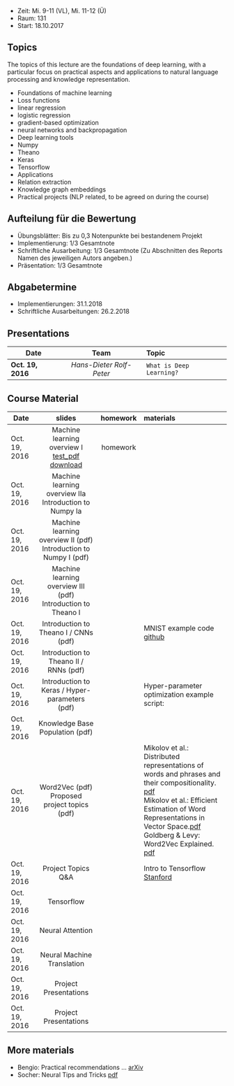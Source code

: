 - Zeit: Mi. 9-11 (VL), Mi. 11-12 (Ü)
- Raum: 131
- Start: 18.10.2017

## Topics

The topics of this lecture are the foundations of deep learning, with a particular focus on practical aspects and applications to natural language processing and knowledge representation.

- Foundations of machine learning
- Loss functions
- linear regression
- logistic regression
- gradient-based optimization
- neural networks and backpropagation
- Deep learning tools
- Numpy
- Theano
- Keras
- Tensorflow
- Applications
- Relation extraction
- Knowledge graph embeddings
- Practical projects (NLP related, to be agreed on during the course)


## Aufteilung für die Bewertung

- Übungsblätter: Bis zu 0,3 Notenpunkte bei bestandenem Projekt
- Implementierung: 1/3 Gesamtnote 
- Schriftliche Ausarbeitung: 1/3 Gesamtnote (Zu Abschnitten des Reports Namen des jeweiligen Autors angeben.)
- Präsentation: 1/3 Gesamtnote

## Abgabetermine
- Implementierungen: 31.1.2018
- Schriftliche Ausarbeitungen: 26.2.2018

## Presentations

| Date | Team | Topic |
|----------|:-------------:|:------|
| **Oct. 19, 2016** | _Hans-Dieter_ _Rolf-Peter_ | `What is Deep Learning?` |

## Course Material

| Date | slides | homework | materials |
|----------|:-------------:|:------:|:--------------------------------------------------------------------------------|
| Oct. 19, 2016 | Machine learning overview I [test_pdf](1503.02531.pdf) <a href="1503.02531.pdf" download> download </a> | homework | |
| Oct. 19, 2016 | Machine learning overview IIa <br>Introduction to Numpy Ia | | |
| Oct. 19, 2016 | Machine learning overview II (pdf) <br>Introduction to Numpy I (pdf)|  ||
| Oct. 19, 2016 | Machine learning overview III (pdf) <br> Introduction to Theano I |  ||
| Oct. 19, 2016 | Introduction to Theano I / CNNs (pdf) |  |MNIST example code [github](https://github.com/Newmu/Theano-Tutorials)|
| Oct. 19, 2016 | Introduction to Theano II / RNNs (pdf) |  ||
| Oct. 19, 2016 | Introduction to Keras / Hyper-parameters (pdf) |  |	 Hyper-parameter optimization example script:|
| Oct. 19, 2016 | Knowledge Base Population (pdf) |  ||
| Oct. 19, 2016 | Word2Vec (pdf) <br> Proposed project topics (pdf) |  | Mikolov et al.: Distributed representations of words and phrases and their compositionality. [pdf](https://papers.nips.cc/paper/5021-distributed-representations-of-words-and-phrases-and-their-compositionality.pdf) <br> Mikolov et al.: Efficient Estimation of Word Representations in Vector Space.[pdf](https://arxiv.org/pdf/1301.3781.pdf) <br> Goldberg & Levy: Word2Vec Explained. [pdf](https://arxiv.org/pdf/1402.3722v1.pdf) |
| Oct. 19, 2016 | Project Topics Q&A |  |	 Intro to Tensorflow [Stanford](https://cs224d.stanford.edu/lectures/CS224d-Lecture7.pdf)|
| Oct. 19, 2016 | Tensorflow |  ||
| Oct. 19, 2016 | Neural Attention |  ||
| Oct. 19, 2016 | Neural Machine Translation|  ||
| Oct. 19, 2016 | Project Presentations |  ||
| Oct. 19, 2016 | Project Presentations |  ||


## More materials
- Bengio: Practical recommendations ... [arXiv](https://arxiv.org/abs/1206.5533)
- Socher: Neural Tips and Tricks [pdf](http://cs224d.stanford.edu/lectures/CS224d-Lecture6.pdf)
